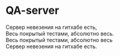 QA-server
=========

Сервер невезения на гитхабе есть,<br>
Весь покрытый тестами, абсолютно весь.<br>
Весь покрытый тестами, абсолютно весь <br>
Сервер невезения на гитхабе есть.
